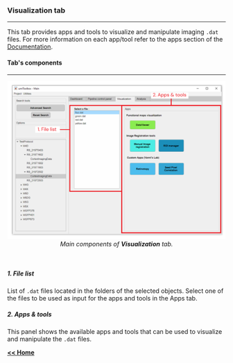 ### Visualization tab
___

This tab provides apps and tools to visualize and manipulate imaging `.dat` files.
For more information on each app/tool refer to the apps section of the [Documentation](/../../index.md/#Documentation).

#### Tab's components
___
<p align="center">
  <img alt="VizMainComponents" src="../../assets/img/mainGUI_viz_fig1.png"/> <br>
  <em>Main components of <strong>Visualization</strong> tab.</em>
</p><br>

##### 1. File list
List of `.dat` files located in the folders of the selected objects.
Select one of the files to be used as input for the apps and tools in the Apps tab.
##### 2. Apps & tools
This panel shows the available apps and tools that can be used to visualize and manipulate the `.dat` files.

[**<< Home**](../../index.md)
